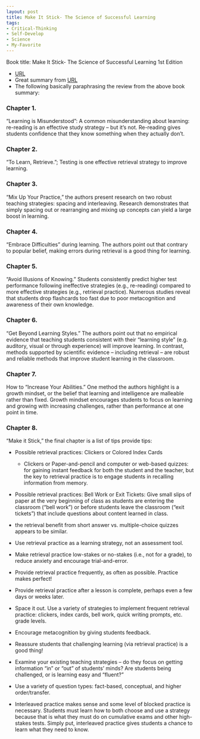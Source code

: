 ```yaml
---
layout: post
title: Make It Stick- The Science of Successful Learning 
tags:
- Critical-Thinking
- Self-Develop
- Science
- My-Favorite
---
```



Book title: Make It Stick- The Science of Successful Learning 1st Edition

   
- [URL](https://www.amazon.com/Make-Stick-Science-Successful-Learning/dp/0674729013)
- Great summary from [URL](https://www.retrievalpractice.org/make-it-stick)
- The following basically paraphrasing the review from the above book summary: 

### Chapter 1. 
“Learning is Misunderstood”: A common misunderstanding about learning:  re-reading is an effective study strategy – but it’s not. Re-reading gives students confidence that they know something when they actually don’t. 

### Chapter 2. 
“To Learn, Retrieve.”; Testing is one effective retrieval strategy to improve learning.

### Chapter 3. 
“Mix Up Your Practice,” the authors present research on two robust teaching strategies: spacing and interleaving. Research demonstrates that simply spacing out or rearranging and mixing up concepts can yield a large boost in learning.

### Chapter 4. 
“Embrace Difficulties” during learning. The authors point out that contrary to popular belief, making errors during retrieval is a good thing for learning. 

### Chapter 5. 
“Avoid Illusions of Knowing.” Students consistently predict higher test performance following ineffective strategies (e.g., re-reading) compared to more effective strategies (e.g., retrieval practice). Numerous studies reveal that students drop flashcards too fast due to poor metacognition and awareness of their own knowledge.

### Chapter  6.
“Get Beyond Learning Styles.” The authors point out that no empirical evidence that teaching students consistent with their “learning style” (e.g. auditory, visual or through experience) will improve learning. In contrast, methods supported by scientific evidence – including retrieval – are robust and reliable methods that improve student learning in the classroom.

### Chapter 7. 
How to “Increase Your Abilities.” One method the authors highlight is a growth mindset, or the belief that learning and intelligence are malleable rather than fixed. Growth mindset encourages students to focus on learning and growing with increasing challenges, rather than performance at one point in time. 

### Chapter 8. 
“Make it Stick,” the final chapter is a list of tips provide tips: 

- Possible retrieval practices:  Clickers or Colored Index Cards
  + Clickers or Paper-and-pencil and computer or web-based quizzes: for gaining instant feedback for both the student and the teacher, but the key to retrieval practice is to engage students in recalling information from memory. 

- Possible retrieval practices:  Bell Work or Exit Tickets: Give small slips of paper at the very beginning of class as students are entering the classroom (“bell work”) or before students leave the classroom (“exit tickets”) that include questions about content learned in class.


- the retrieval benefit from short answer vs. multiple-choice quizzes
appears to be similar. 
- Use retrieval practice as a learning strategy, not an assessment tool.
- Make retrieval practice low-stakes or no-stakes (i.e., not for a grade), to reduce anxiety and encourage trial-and-error.
- Provide retrieval practice frequently, as often as possible. Practice makes perfect!
- Provide retrieval practice after a lesson is complete, perhaps even a few days or weeks later.

- Space it out. Use a variety of strategies to implement frequent retrieval practice: clickers, index cards, bell work, quick writing prompts, etc.
grade levels.
- Encourage metacognition by giving students feedback.
- Reassure students that challenging learning (via retrieval practice) is a good thing!
- Examine your existing teaching strategies – do they focus on getting information “in” or
“out” of students’ minds? Are students being challenged, or is learning easy and “fluent?”
- Use a variety of question types: fact-based, conceptual, and higher order/transfer.

- Interleaved practice makes sense and some level of blocked practice is necessary. Students must learn how to both choose and use a strategy because that is what they must do on cumulative exams and other high-stakes tests. Simply put, interleaved practice gives students a chance to learn what they need to know. 